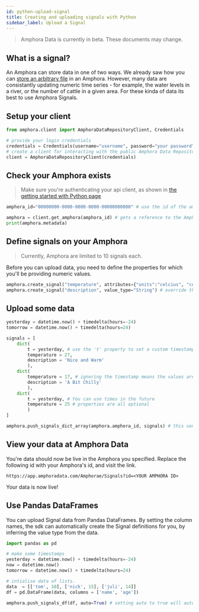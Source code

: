 ```yaml
---
id: python-upload-signal
title: Creating and uploading signals with Python
sidebar_label: Upload a Signal
---
```


> Amphora Data is currently in beta. These documents may change.

## What is a signal?

An Amphora can store data in one of two ways. We already saw how you can [store an arbitrary file](./python-upload-file) in an Amphora. However, many data are consistantly updating numeric time series - for example, the water levels in a river, or the number of cattle in a given area. For these kinda of data its best to use Amphora Signals.

## Setup your client

```py
from amphora.client import AmphoraDataRepositoryClient, Credentials

# provide your login credentials
credentials = Credentials(username="username", password="your password")
# create a client for interacting with the public Amphora Data Repository
client = AmphoraDataRepositoryClient(credentials)
```

## Check your Amphora exists

> Make sure you're authenticating your api client, as shown in [the getting started with Python page](./python-getting-started)

```py
amphora_id="00000000-0000-0000-0000-00000000000" # use the id of the amphora you created previously

amphora = client.get_amphora(amphora_id) # gets a reference to the Amphora
print(amphora.metadata) 
```

## Define signals on your Amphora

> Currently, Amphora are limited to 10 signals each.

Before you can upload data, you need to define the properties for which you'll be providing numeric values.

```py
amphora.create_signal("temperature", attributes={"units":"celcius", "custom":"any string"}) # units are a special attribute
amphora.create_signal("description", value_type="String") # override the default 'Numeric' value type

```

## Upload some data

```py
yesterday = datetime.now() + timedelta(hours=-24)
tomorrow = datetime.now() + timedelta(hours=24)

signals = [
    dict(
        t = yesterday, # use the 't' property to set a custom timestamp
        temperature = 27,
        description = 'Nice and Warm'
        ),
    dict(
        temperature = 17, # ignoring the timestamp means the values are interpreted as occurring now
        description = 'A Bit Chilly'
        ),
    dict(
        t = yesterday, # You can use times in the future
        temperature = 25 # properties are all optional
        )
]

amphora.push_signals_dict_array(amphora.amphora_id, signals) # this sends the data to Amphora Data
```

## View your data at Amphora Data

You're data should now be live in the Amphora you specified. Replace the following id with your Amphora's id, and visit the link.

`https://app.amphoradata.com/Amphorae/Signals?id=<YOUR AMPHORA ID>`

Your data is now live!

## Use Pandas DataFrames

You can upload Signal data from Pandas DataFrames. By setting the column names, the sdk can automatically create the Signal definitions for you, by inferring the value type from the data.

```py
import pandas as pd

# make some timestamps
yesterday = datetime.now() + timedelta(hours=-24)
now = datetime.now()
tomorrow = datetime.now() + timedelta(hours=24)

# intialise data of lists.
data  = [['tom', 10], ['nick', 15], ['juli', 14]] 
df = pd.DataFrame(data, columns = ['name', 'age'])

amphora.push_signals_df(df, auto=True) # setting auto to true will automatically create the signal definitions for you.
```
